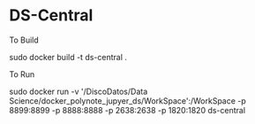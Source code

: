 # DS-Central

To Build

sudo docker build -t ds-central .


To Run

sudo docker run -v '/DiscoDatos/Data Science/docker_polynote_jupyer_ds/WorkSpace':/WorkSpace -p 8899:8899 -p 8888:8888 -p 2638:2638 -p 1820:1820 ds-central
